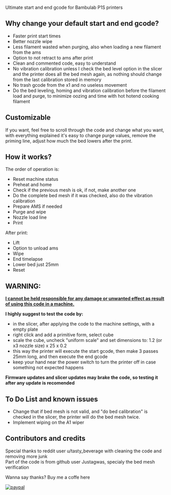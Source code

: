 Ultimate start and end gcode for Bambulab P1S printers

## Why change your default start and end gcode?

 - Faster print start times<br>
 - Better nozzle wipe<br>
 - Less filament wasted when purging, also when loading a new filament from the ams<br>
 - Option to not retract to ams after print<br>
 - Clean and commented code, easy to understand<br>
 - No vibration calibration unless I check the bed level option in the slicer and the printer does all the bed mesh again, as nothing should change from the last calibration stored in memory<br>
 - No trash gcode from the x1 and no useless movement<br>
 - Do the bed leveling, homing and vibration calibration before the filament load and purge, to minimize oozing and time with hot hotend cooking filament<br>


 ## Customizable
 If you want, feel free to scroll through the code and change what you want, with everything explained it's easy to change purge values, remove the priming line, adjust how much the bed lowers after the print.

## How it works?
The order of operation is:<br>
 - Reset machine status
 - Preheat and home
 - Check if the previous mesh is ok, if not, make another one
 - Do the complete bed mesh if it was checked, also do the vibration calibration
 - Prepare AMS if needed
 - Purge and wipe
 - Nozzle load line
 - Print

After print:
 - Lift
 - Option to unload ams
 - Wipe
 - End timelapse
 - Lower bed just 25mm
 - Reset

## WARNING:
<u><b>I cannot be held responsible for any damage or unwanted effect as result of using this code in a machine.</b></u>

<b>I highly suggest to test the code by:</b>
 - in the slicer, after applying the code to the machine settings, with a empty plate
 - right click and add a primitive form, select cube
 - scale the cube, uncheck "uniform scale" and set dimensions to: 1.2 (or x3 nozzle size) x 25 x 0.2
 - this way the printer will execute the start gcode, then make 3 passes 25mm long, and then execute the end gcode
 - keep your hand near the power switch to turn the printer off in case something not expected happens

<b>Firmware updates and slicer updates may brake the code, so testing it after any update is recomended</b>

## To Do List and known issues
 - Change that if bed mesh is not valid, and "do bed calibration" is checked in the slicer, the printer will do the bed mesh twice.
 - Implement wiping on the A1 wiper

## Contributors and credits
Special thanks to reddit user u/tasty_beverage with cleaning the code and removing more junk<br>
Part of the code is from github user Justagwas, specialy the bed mesh verification<br>

Wanna say thanks? Buy me a coffe here<br>


<a href="[http://kanishkkunal.com](https://www.paypal.com/donate/?hosted_button_id=3CAVKXE62BZBN)" 
  target="popup" 
  onclick="window.open('[https://www.paypal.com/donate/?hosted_button_id=3CAVKXE62BZBN)','popup','width=600,height=600'); return false;">
    <img src="https://www.paypalobjects.com/en_US/i/btn/btn_donateCC_LG.gif" alt="paypal">
</a>



   
